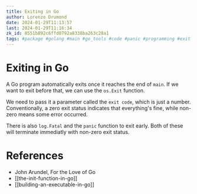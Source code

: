 ```yaml
---
title: Exiting in Go
author: Lorenzo Drumond
date: 2024-01-29T11:13:57
last: 2024-01-29T11:16:34
zk_id: 8551b892c6ffd0792a8338ba263c28a1
tags: #package #golang #main #go_tools #code #panic #programming #exit #compiler #compilation #build
---
```



# Exiting in Go
A Go program automatically exits once it reaches the end of `main`. If we want to exit before that, we can use the `os.Exit` function.

We need to pass it a parameter called the `exit code`, which is just a number. Conventionally, a zero exit status indicates that everything's fine, while non-zero means some error occurred.

There is also `log.Fatal` and the `panic` function to exit early. Both of these will terminate immediatly with non-zero exit status.

# References
- John Arundel, For the Love of Go
- [[the-init-function-in-go]]
- [[building-an-executable-in-go]]
